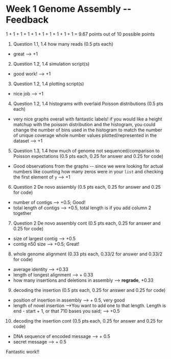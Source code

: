 # Week 1 Genome Assembly -- Feedback

1 + 1 + 1 + 1 + 1 + 1 + 1 + 1 + 1 + 1  = 9.67 points out of 10 possible points

1. Question 1.1, 1.4 how many reads (0.5 pts each)

  * great --> +1

2. Question 1.2, 1.4 simulation script(s)

  * good work! --> +1

3. Question 1.2, 1.4 plotting script(s)

  * nice job --> +1

4. Question 1.2, 1.4 histograms with overlaid Poisson distributions (0.5 pts each)

  * very nice graphs overall with fantastic labels! if you would like a height matchup with the poisson distribution and the histogram, you could change the number of bins used in the histogram to match the number of unique coverage whole number values plotted/represented in the dataset --> +1

5. Question 1.3, 1.4 how much of genome not sequenced/comparison to Poisson expectations (0.5 pts each, 0.25 for answer and 0.25 for code)

  * Good observations from the graphs -- since we were looking for actual numbers like counting how many zeros were in your `list` and checking the first element of `y` --> +1

6. Question 2 De novo assembly (0.5 pts each, 0.25 for answer and 0.25 for code)

  * number of contigs --> +0.5; Good!
  * total length of contigs --> +0.5, total length is if you add column 2 together

7. Question 2 De novo assembly cont (0.5 pts each, 0.25 for answer and 0.25 for code)

  * size of largest contig --> +0.5
  * contig n50 size --> +0.5; Great!

8. whole genome alignment (0.33 pts each, 0.33/2 for answer and 0.33/2 for code)

  * average identity --> +0.33
  * length of longest alignment --> + 0.33
  * how many insertions and deletions in assembly --> **regrade**, +0.33

9. decoding the insertion (0.5 pts each, 0.25 for answer and 0.25 for code)

  * position of insertion in assembly --> + 0.5, very good
  * length of novel insertion -->You want to add one to that length. Length is end - start + 1, or that 710 bases you said; --> +0.5

10. decoding the insertion cont (0.5 pts each, 0.25 for answer and 0.25 for code)

  * DNA sequence of encoded message --> + 0.5
  * secret message --> + 0.5


Fantastic work!!
